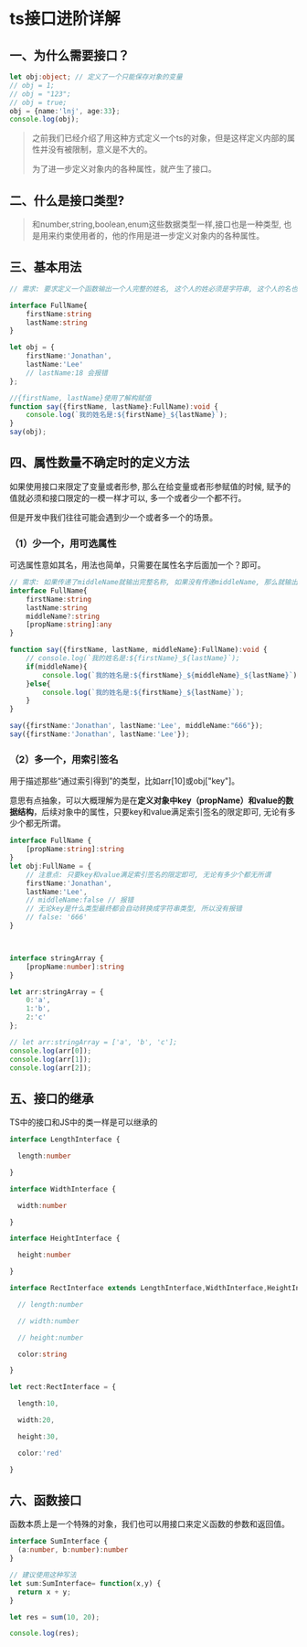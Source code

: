 # ts接口进阶详解



## 一、为什么需要接口？

```typescript
let obj:object; // 定义了一个只能保存对象的变量
// obj = 1;
// obj = "123";
// obj = true;
obj = {name:'lnj', age:33};
console.log(obj);
```

> 之前我们已经介绍了用这种方式定义一个ts的对象，但是这样定义内部的属性并没有被限制，意义是不大的。
>
> 为了进一步定义对象内的各种属性，就产生了接口。



## 二、什么是接口类型?

> 和number,string,boolean,enum这些数据类型一样,接口也是一种类型, 也是用来约束使用者的，他的作用是进一步定义对象内的各种属性。



## 三、基本用法

```typescript
// 需求: 要求定义一个函数输出一个人完整的姓名, 这个人的姓必须是字符串, 这个人的名也必须是一个字符

interface FullName{
    firstName:string
    lastName:string
}

let obj = {
    firstName:'Jonathan',
    lastName:'Lee'
    // lastName:18 会报错
};

//{firstName, lastName}使用了解构赋值
function say({firstName, lastName}:FullName):void {
    console.log(`我的姓名是:${firstName}_${lastName}`);
}
say(obj);

```



## 四、属性数量不确定时的定义方法

如果使用接口来限定了变量或者形参, 那么在给变量或者形参赋值的时候, 赋予的值就必须和接口限定的一模一样才可以, 多一个或者少一个都不行。

但是开发中我们往往可能会遇到少一个或者多一个的场景。

### （1）少一个，用可选属性

可选属性意如其名，用法也简单，只需要在属性名字后面加一个？即可。

```typescript
// 需求: 如果传递了middleName就输出完整名称, 如果没有传递middleName, 那么就输出firstName和lastName
interface FullName{
    firstName:string
    lastName:string
    middleName?:string
    [propName:string]:any
}

function say({firstName, lastName, middleName}:FullName):void {
    // console.log(`我的姓名是:${firstName}_${lastName}`);
    if(middleName){
        console.log(`我的姓名是:${firstName}_${middleName}_${lastName}`);
    }else{
        console.log(`我的姓名是:${firstName}_${lastName}`);
    }
}

say({firstName:'Jonathan', lastName:'Lee', middleName:"666"});
say({firstName:'Jonathan', lastName:'Lee'});
```



### （2）多一个，用索引签名

用于描述那些“通过索引得到”的类型，比如arr[10]或obj["key"]。

意思有点抽象，可以大概理解为是在**定义对象中key（propName）和value的数据结构**，后续对象中的属性，只要key和value满足索引签名的限定即可, 无论有多少个都无所谓。



```typescript
interface FullName {
    [propName:string]:string
}
let obj:FullName = {
    // 注意点: 只要key和value满足索引签名的限定即可, 无论有多少个都无所谓
    firstName:'Jonathan',
    lastName:'Lee',
    // middleName:false // 报错
    // 无论key是什么类型最终都会自动转换成字符串类型, 所以没有报错
    // false: '666' 
}



interface stringArray {
    [propName:number]:string
}

let arr:stringArray = {
    0:'a',
    1:'b',
    2:'c'
};

// let arr:stringArray = ['a', 'b', 'c'];
console.log(arr[0]);
console.log(arr[1]);
console.log(arr[2]);
```



## 五、接口的继承

TS中的接口和JS中的类一样是可以继承的

```typescript
interface LengthInterface {

  length:number

}

interface WidthInterface {

  width:number

}

interface HeightInterface {

  height:number

}

interface RectInterface extends LengthInterface,WidthInterface,HeightInterface {

  // length:number

  // width:number

  // height:number

  color:string

}

let rect:RectInterface = {

  length:10,

  width:20,

  height:30,

  color:'red'

}

```





## 六、函数接口



函数本质上是一个特殊的对象，我们也可以用接口来定义函数的参数和返回值。



```typescript
interface SumInterface {
  (a:number, b:number):number
}

// 建议使用这种写法
let sum:SumInterface= function(x,y) {
  return x + y;
}

let res = sum(10, 20);

console.log(res);
```